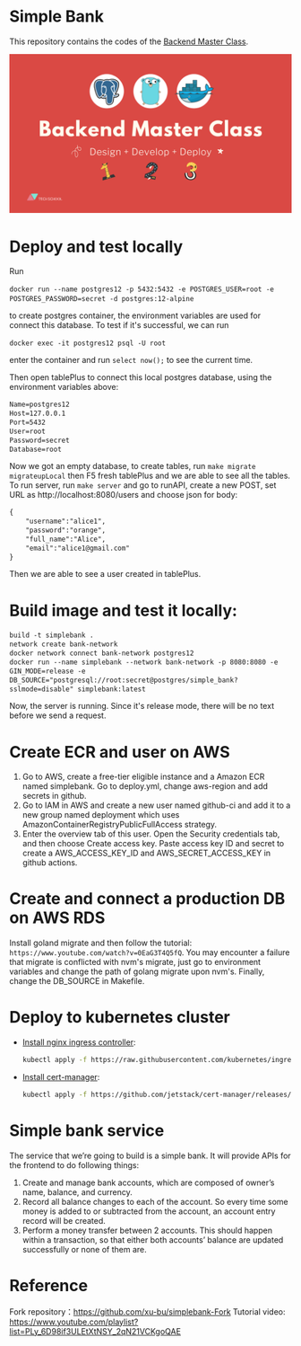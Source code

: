 # Simple Bank

This repository contains the codes of the [Backend Master Class](https://bit.ly/backendmaster).

![Backend master class](backend-master.png)

# Deploy and test locally
Run 

`docker run --name postgres12 -p 5432:5432 -e POSTGRES_USER=root -e POSTGRES_PASSWORD=secret -d postgres:12-alpine` 

to create postgres container, the environment variables are used for connect this database. To test if it's successful, we can run 

`docker exec -it postgres12 psql -U root` 

enter the container and run `select now();` to see the current time.

Then open tablePlus to connect this local postgres database, using the environment variables above:
```
Name=postgres12
Host=127.0.0.1
Port=5432
User=root
Password=secret
Database=root
```

Now we got an empty database, to create tables, run `make migrate migrateupLocal` then F5 fresh tablePlus and we are able to see all the tables.
To run server, run `make server` and go to runAPI, create a new POST, set URL as http://localhost:8080/users and choose json for body:
```
{
    "username":"alice1",
    "password":"orange",
    "full_name":"Alice",
    "email":"alice1@gmail.com"
}
```
Then we are able to see a user created in tablePlus.

# Build image and test it locally:
```
build -t simplebank .
network create bank-network
docker network connect bank-network postgres12
docker run --name simplebank --network bank-network -p 8080:8080 -e GIN_MODE=release -e DB_SOURCE="postgresql://root:secret@postgres/simple_bank?sslmode=disable" simplebank:latest
```
Now, the server is running. Since it's release mode, there will be no text before we send a request.

# Create ECR and user on AWS
1. Go to AWS, create a free-tier eligible instance and a Amazon ECR named simplebank. Go to deploy.yml, change aws-region and add secrets in github. 
2. Go to IAM in AWS and create a new user named github-ci and add it to a new group named deployment which uses AmazonContainerRegistryPublicFullAccess strategy.
3. Enter the overview tab of this user. Open the Security credentials tab, and then choose Create access key. Paste access key ID and secret to create a AWS_ACCESS_KEY_ID and AWS_SECRET_ACCESS_KEY in github actions.


# Create and connect a production DB on AWS RDS
Install goland migrate and then follow the tutorial: `https://www.youtube.com/watch?v=0EaG3T4Q5fQ`. You may encounter a failure that migrate is conflicted with nvm's migrate, just go to environment variables and change the path of golang migrate upon nvm's.
Finally, change the DB_SOURCE in Makefile.


# Deploy to kubernetes cluster

- [Install nginx ingress controller](https://kubernetes.github.io/ingress-nginx/deploy/#aws):

    ```bash
    kubectl apply -f https://raw.githubusercontent.com/kubernetes/ingress-nginx/controller-v0.48.1/deploy/static/provider/aws/deploy.yaml
    ```

- [Install cert-manager](https://cert-manager.io/docs/installation/kubernetes/):

    ```bash
    kubectl apply -f https://github.com/jetstack/cert-manager/releases/download/v1.4.0/cert-manager.yaml
    ```

# Simple bank service

The service that we’re going to build is a simple bank. It will provide APIs for the frontend to do following things:

1. Create and manage bank accounts, which are composed of owner’s name, balance, and currency.
2. Record all balance changes to each of the account. So every time some money is added to or subtracted from the account, an account entry record will be created.
3. Perform a money transfer between 2 accounts. This should happen within a transaction, so that either both accounts’ balance are updated successfully or none of them are.

# Reference
Fork repository：https://github.com/xu-bu/simplebank-Fork
Tutorial video: https://www.youtube.com/playlist?list=PLy_6D98if3ULEtXtNSY_2qN21VCKgoQAE